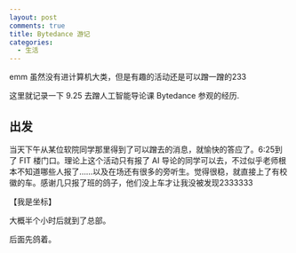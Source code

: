 ```yaml
---
layout: post
comments: true
title: Bytedance 游记
categories:
  - 生活
---
```


emm 虽然没有进计算机大类，但是有趣的活动还是可以蹭一蹭的233&nbsp;&nbsp;

这里就记录一下 9.25 去蹭人工智能导论课 Bytedance 参观的经历.

## 出发

当天下午从某位软院同学那里得到了可以蹭去的消息，就愉快的答应了。6:25到了 FIT 楼门口。理论上这个活动只有报了 AI 导论的同学可以去，不过似乎老师根本不知道哪些人报了……以及在场还有很多的旁听生。觉得很稳，就直接上了有校徽的车。感谢几只报了班的鸽子，他们没上车才让我没被发现2333333

【我是坐标】

大概半个小时后就到了总部。

后面先鸽着。